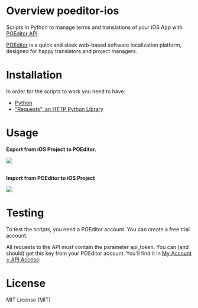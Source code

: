 # Overview poeditor-ios
Scripts in Python to manage terms and translations of your iOS App with [POEditor API](https://poeditor.com/docs/api/).

[POEditor](https://poeditor.com/) is a quick and sleek web-based software localization platform, designed for happy translators and project managers.

# Installation
In order for the scripts to work you need to have:
- [Python](https://www.python.org/)
- ["Requests", an HTTP Python Library](http://docs.python-requests.org/en/master/)

# Usage
<b>Export from iOS Project to POEditor.</b>

![](gif_export.gif) <br />
 <br />

<b>Import from POEditor to iOS Project</b>

![](gif_import.gif)

# Testing
To test the scripts, you need a POEditor account. You can create a free trial account.

All requests to the API must contain the parameter api_token. You can (and should) get this key from your POEditor account. You'll find it in [My Account > API Access](https://poeditor.com/account/api):

# License
MIT License (MIT)
